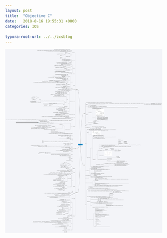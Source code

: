 ```yaml
---
layout: post
title:  "Objective C"
date:   2018-8-16 19:55:31 +0800
categories: IOS

typora-root-url: ../../zcsblog
---
```


<img src="/assets/IOS/Objective C.jpg" alt="img" style="zoom:200%;" />